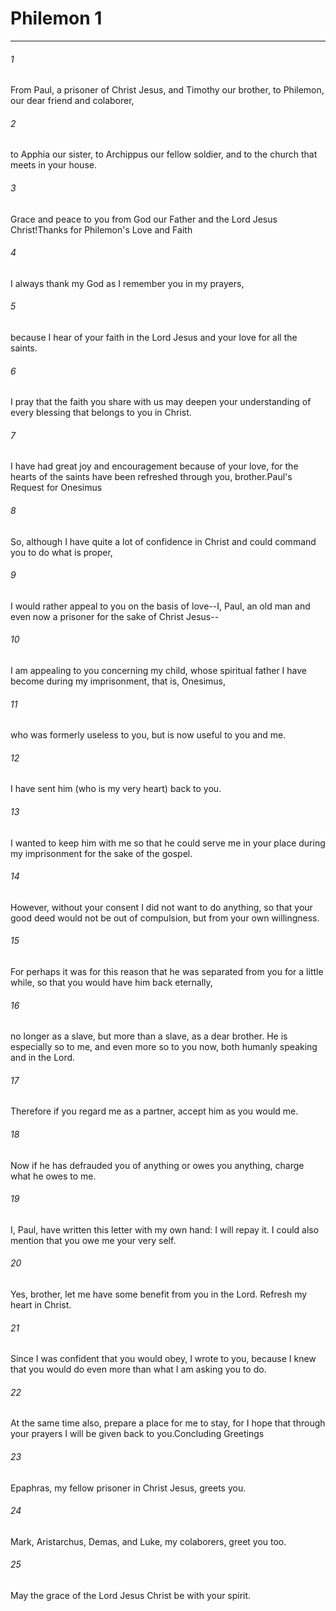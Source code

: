 # Philemon 1
***



###### 1 
From Paul, a prisoner of Christ Jesus, and Timothy our brother, to Philemon, our dear friend and colaborer, 

###### 2 
to Apphia our sister, to Archippus our fellow soldier, and to the church that meets in your house. 

###### 3 
Grace and peace to you from God our Father and the Lord Jesus Christ!Thanks for Philemon's Love and Faith 

###### 4 
I always thank my God as I remember you in my prayers, 

###### 5 
because I hear of your faith in the Lord Jesus and your love for all the saints. 

###### 6 
I pray that the faith you share with us may deepen your understanding of every blessing that belongs to you in Christ. 

###### 7 
I have had great joy and encouragement because of your love, for the hearts of the saints have been refreshed through you, brother.Paul's Request for Onesimus 

###### 8 
So, although I have quite a lot of confidence in Christ and could command you to do what is proper, 

###### 9 
I would rather appeal to you on the basis of love--I, Paul, an old man and even now a prisoner for the sake of Christ Jesus-- 

###### 10 
I am appealing to you concerning my child, whose spiritual father I have become during my imprisonment, that is, Onesimus, 

###### 11 
who was formerly useless to you, but is now useful to you and me. 

###### 12 
I have sent him (who is my very heart) back to you. 

###### 13 
I wanted to keep him with me so that he could serve me in your place during my imprisonment for the sake of the gospel. 

###### 14 
However, without your consent I did not want to do anything, so that your good deed would not be out of compulsion, but from your own willingness. 

###### 15 
For perhaps it was for this reason that he was separated from you for a little while, so that you would have him back eternally, 

###### 16 
no longer as a slave, but more than a slave, as a dear brother. He is especially so to me, and even more so to you now, both humanly speaking and in the Lord. 

###### 17 
Therefore if you regard me as a partner, accept him as you would me. 

###### 18 
Now if he has defrauded you of anything or owes you anything, charge what he owes to me. 

###### 19 
I, Paul, have written this letter with my own hand: I will repay it. I could also mention that you owe me your very self. 

###### 20 
Yes, brother, let me have some benefit from you in the Lord. Refresh my heart in Christ. 

###### 21 
Since I was confident that you would obey, I wrote to you, because I knew that you would do even more than what I am asking you to do. 

###### 22 
At the same time also, prepare a place for me to stay, for I hope that through your prayers I will be given back to you.Concluding Greetings 

###### 23 
Epaphras, my fellow prisoner in Christ Jesus, greets you. 

###### 24 
Mark, Aristarchus, Demas, and Luke, my colaborers, greet you too. 

###### 25 
May the grace of the Lord Jesus Christ be with your spirit.
